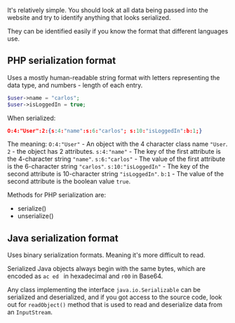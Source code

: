 It's relatively simple. You should look at all data being passed into the website and try to identify anything that looks serialized.

They can be identified easily if you know the format that different languages use.

## PHP serialization format

Uses a mostly human-readable string format with letters representing the data type, and numbers - length of each entry.

```php
$user->name = "carlos";
$user->isLoggedIn = true;
```

When serialized:

```json
O:4:"User":2:{s:4:"name":s:6:"carlos"; s:10:"isLoggedIn":b:1;}
```

The meaning:
`O:4:"User"` - An object with the 4 character class name `"User`.
`2` - the object has 2 attributes.
`s:4:"name"` - The key of the first attribute is the 4-character string `"name"`.
`s:6:"carlos"` - The value of the first attribute is the 6-character string `"carlos"`.
`s:10:"isLoggedIn"` - The key of the second attribute is 10-character string `"isLoggedIn"`.
`b:1` - The value of the second attribute is the boolean value `true`.

Methods for PHP serialization are:
- serialize()
- unserialize()

## Java serialization format

Uses binary serialization formats. Meaning it's more difficult to read.

Serialized Java objects always begin with the same bytes, which are encoded as `ac ed ` in hexadecimal and `r00` in Base64.

Any class implementing the interface `java.io.Serializable` can be serialized and deserialized, and if you got access to the source code, look out for `readObject()` method that is used to read and deserialize data from an `InputStream`.


